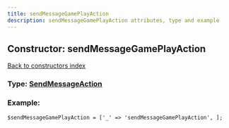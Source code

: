 ```yaml
---
title: sendMessageGamePlayAction
description: sendMessageGamePlayAction attributes, type and example
---
```

## Constructor: sendMessageGamePlayAction  
[Back to constructors index](index.md)






### Type: [SendMessageAction](../types/SendMessageAction.md)


### Example:

```
$sendMessageGamePlayAction = ['_' => 'sendMessageGamePlayAction', ];
```
